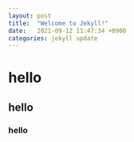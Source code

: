 ```yaml
---
layout: post
title:  "Welcome to Jekyll!"
date:   2021-09-12 11:47:34 +0900
categories: jekyll update
---
```


# hello

## hello

### hello
